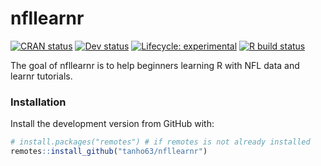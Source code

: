 
<!-- README.md is generated from README.Rmd. Please edit that file -->

# nfllearnr

<!-- badges: start -->

[![CRAN
status](https://img.shields.io/cran/v/nflfastr?style=flat-square&logo=R&label=CRAN)](https://CRAN.R-project.org/package=nfllearnr)
[![Dev
status](https://img.shields.io/github/r-package/v/tanho63/nfllearnr/dev?label=dev&style=flat-square&logo=github)](https://github.com/tanho63/nfllearnr)
[![Lifecycle:
experimental](https://img.shields.io/badge/lifecycle-experimental-orange.svg?style=flat-square)](https://www.tidyverse.org/lifecycle/#experimental)
[![R build
status](https://img.shields.io/github/workflow/status/tanho63/nfllearnr/R-CMD-check?label=R%20check&style=flat-square&logo=github)](https://github.com/tanho63/nfllearnr/actions)
<!-- badges: end -->

The goal of nfllearnr is to help beginners learning R with NFL data and
learnr tutorials.

### Installation

Install the development version from GitHub with:

``` r
# install.packages("remotes") # if remotes is not already installed
remotes::install_github("tanho63/nfllearnr")
```
